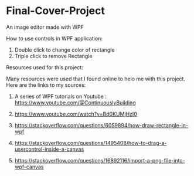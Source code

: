 # Final-Cover-Project
An image editor made with WPF

How to use controls in WPF application:

1. Double click to change color of rectangle
2. Triple click to remove Rectangle

Resources used for this project:

Many resources were used that I found online to helo me with this project. Here are the links to my sources:

1. A series of WPF tutorials on Youtube : https://www.youtube.com/@ContinuouslyBuilding

2. https://www.youtube.com/watch?v=Bd0KUMjHzI0

3. https://stackoverflow.com/questions/6059894/how-draw-rectangle-in-wpf

4. https://stackoverflow.com/questions/1495408/how-to-drag-a-usercontrol-inside-a-canvas

5. https://stackoverflow.com/questions/16892116/import-a-png-file-into-wpf-canvas
